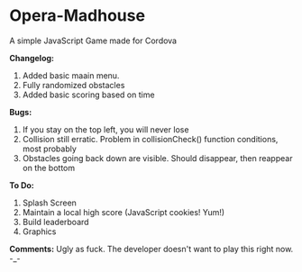 Opera-Madhouse
==============

A simple JavaScript Game made for Cordova


<b>Changelog:</b>
1. Added basic maain menu.<br>
2. Fully randomized obstacles<br>
3. Added basic scoring based on time<br>

<b>Bugs:</b>
1. If you stay on the top left, you will never lose<br>
2. Collision still erratic. Problem in collisionCheck() function conditions, most probably<br>
3. Obstacles going back down are visible. Should disappear, then reappear on the bottom<br>

<b>To Do:</b>
1. Splash Screen<br>
2. Maintain a local high score (JavaScript cookies! Yum!)<br>
3. Build leaderboard<br>
4. Graphics<br>

<b>Comments:</b>
Ugly as fuck. The developer doesn't want to play this right now. -_-